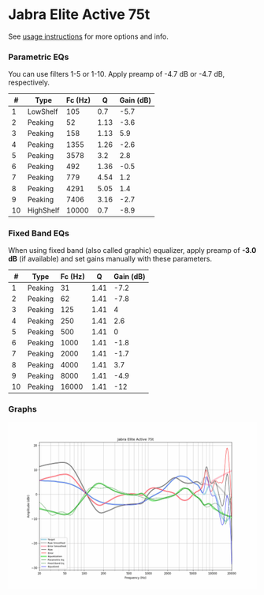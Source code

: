 # Jabra Elite Active 75t
See [usage instructions](https://github.com/jaakkopasanen/AutoEq#usage) for more options and info.

### Parametric EQs
You can use filters 1-5 or 1-10. Apply preamp of -4.7 dB or -4.7 dB, respectively.

|   # | Type      |   Fc (Hz) |    Q |   Gain (dB) |
|-----|-----------|-----------|------|-------------|
|   1 | LowShelf  |       105 | 0.7  |        -5.7 |
|   2 | Peaking   |        52 | 1.13 |        -3.6 |
|   3 | Peaking   |       158 | 1.13 |         5.9 |
|   4 | Peaking   |      1355 | 1.26 |        -2.6 |
|   5 | Peaking   |      3578 | 3.2  |         2.8 |
|   6 | Peaking   |       492 | 1.36 |        -0.5 |
|   7 | Peaking   |       779 | 4.54 |         1.2 |
|   8 | Peaking   |      4291 | 5.05 |         1.4 |
|   9 | Peaking   |      7406 | 3.16 |        -2.7 |
|  10 | HighShelf |     10000 | 0.7  |        -8.9 |

### Fixed Band EQs
When using fixed band (also called graphic) equalizer, apply preamp of **-3.0 dB** (if available) and set gains manually with these parameters.

|   # | Type    |   Fc (Hz) |    Q |   Gain (dB) |
|-----|---------|-----------|------|-------------|
|   1 | Peaking |        31 | 1.41 |        -7.2 |
|   2 | Peaking |        62 | 1.41 |        -7.8 |
|   3 | Peaking |       125 | 1.41 |         4   |
|   4 | Peaking |       250 | 1.41 |         2.6 |
|   5 | Peaking |       500 | 1.41 |         0   |
|   6 | Peaking |      1000 | 1.41 |        -1.8 |
|   7 | Peaking |      2000 | 1.41 |        -1.7 |
|   8 | Peaking |      4000 | 1.41 |         3.7 |
|   9 | Peaking |      8000 | 1.41 |        -4.9 |
|  10 | Peaking |     16000 | 1.41 |       -12   |

### Graphs
![](./Jabra%20Elite%20Active%2075t.png)
